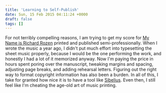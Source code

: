 ```yaml
---
title: 'Learning to Self-Publish'
date: Sun, 15 Feb 2015 04:11:24 +0000
draft: false
tags: []
---
```


For not terribly compelling reasons, I am trying to get my score for [My Name is Richard Rozen](http://www.mynameisrichardrozen.com "My Name is Richard Rozen") printed and published semi-professionally. When I wrote the music a year ago, I didn't put much effort into typesetting the sheet music properly, because I would be the one performing the work, and honestly I had a lot of it memorized anyway. Now I'm paying the price in hours spent poring over the manuscript, tweaking margins and spacing, adjusting page breaks, and adding rehearsal letters. Figuring out the right way to format copyright information has also been a burden. In all of this, I take for granted how nice it is to have a tool like [Sibelius](http://www.sibelius.com/home/index_flash.html). Even then, I still feel like I'm cheating the age-old art of music printing.
